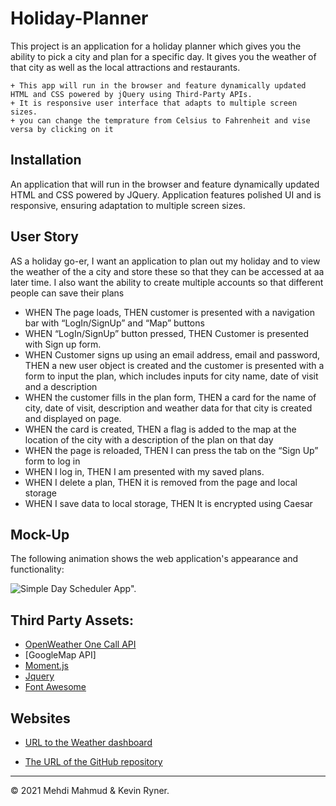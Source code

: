 # Holiday-Planner
This project is an application for a holiday planner which gives you the ability to pick a city and plan for a specific day. It gives you the weather of that city as well as the local attractions and restaurants.


```
+ This app will run in the browser and feature dynamically updated HTML and CSS powered by jQuery using Third-Party APIs.
+ It is responsive user interface that adapts to multiple screen sizes.
+ you can change the temprature from Celsius to Fahrenheit and vise versa by clicking on it
```

## Installation

An application that will run in the browser and feature dynamically updated HTML and CSS powered by JQuery. Application features polished UI and is responsive, ensuring adaptation to multiple screen sizes.


## User Story

AS a holiday go-er, I want an application to plan out my holiday and to view the weather of the a city and store these so that they can be accessed at aa later time. I also want the ability to create multiple accounts so that different people can save their plans

* WHEN The page loads, THEN customer is presented with a navigation bar with “LogIn/SignUp” and “Map” buttons
* WHEN “LogIn/SignUp” button pressed, THEN Customer is presented with Sign up form.
* WHEN Customer signs up using an email address, email and password, THEN a new user object is created and the customer is presented with a form to input the plan, which includes inputs for city name, date of visit and a description
* WHEN the customer fills in the plan form, THEN a card for the name of city, date of visit, description and weather data for that city is created and displayed on page. 
* WHEN the card is created, THEN a flag is added to the map at the location of the city with a description of the plan on that day
* WHEN the page is reloaded, THEN I can press the tab on the “Sign Up” form to log in
* WHEN I log in, THEN I am presented with my saved plans.
* WHEN I delete a plan, THEN it is removed from the page and local storage
* WHEN I save data to local storage, THEN It is encrypted using Caesar

## Mock-Up

The following animation shows the web application's appearance and functionality:

![Simple Day Scheduler App".](./assets/screen.gif)

## Third Party Assets:
* [OpenWeather One Call API](https://openweathermap.org/api/one-call-api)
* [GoogleMap API]
* [Moment.js](https://momentjs.com/)
* [Jquery](https://code.jquery.com/jquery-3.4.1.min.js)
* [Font Awesome](https://fontawesome.com/)



## Websites
* [URL to the Weather dashboard](https://mehdimahmud79.github.io/Holiday-Planner/)

* [The URL of the GitHub repository](https://github.com/MehdiMahmud79/Holiday-Planner)

- - -
© 2021 Mehdi Mahmud & Kevin Ryner.


